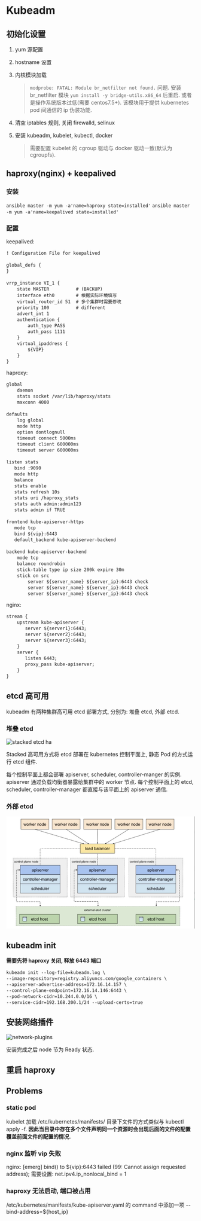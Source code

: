 # Kubeadm

## 初始化设置

1. yum 源配置

2. hostname 设置

3. 内核模块加载
   > `modprobe: FATAL: Module br_netfilter not found.` 问题.
   > 安装 br_netfilter 模块 `yum install -y bridge-utils.x86_64` 后重启.
   > 或者是操作系统版本过低(需要 centos7.5+).
   > 该模块用于提供 kubernetes pod 间通信的 ip 伪装功能.

4. 清空 iptables 规则, 关闭 firewalld, selinux

5. 安装 kubeadm, kubelet, kubectl, docker
   > 需要配置 kubelet 的 cgroup 驱动与 docker 驱动一致(默认为 cgroupfs).

## haproxy(nginx) + keepalived

### 安装

`ansible master -m yum -a'name=haproxy state=installed'`
`ansible master -m yum -a'name=keepalived state=installed'`

### 配置

keepalived:

```shell
! Configuration File for keepalived

global_defs {
}

vrrp_instance VI_1 {
    state MASTER          # (BACKUP)
    interface eth0        # 根据实际环境填写
    virtual_router_id 51  # 多个集群时需要修改
    priority 100          # different
    advert_int 1
    authentication {
        auth_type PASS
        auth_pass 1111
    }
    virtual_ipaddress {
        ${VIP}
    }
}
```

haproxy:

```shell
global
    daemon
    stats socket /var/lib/haproxy/stats
    maxconn 4000

defaults
    log global
    mode http
    option dontlognull
    timeout connect 5000ms
    timeout client 600000ms
    timeout server 600000ms

listen stats
   bind :9090
   mode http
   balance
   stats enable
   stats refresh 10s
   stats uri /haproxy_stats
   stats auth admin:admin123
   stats admin if TRUE

frontend kube-apiserver-https
   mode tcp
   bind ${vip}:6443
   default_backend kube-apiserver-backend

backend kube-apiserver-backend
    mode tcp
    balance roundrobin
    stick-table type ip size 200k expire 30m
    stick on src
        server ${server_name} ${server_ip}:6443 check
        server ${server_name} ${server_ip}:6443 check
        server ${server_name} ${server_ip}:6443 check
```

nginx:

```nginx
stream {
    upstream kube-apiserver {
       server ${server1}:6443;
       server ${server2}:6443;
       server ${server3}:6443;
    }
    server {
       listen 6443;
       proxy_pass kube-apiserver;
    }
}
```

## etcd 高可用

kubeadm 有两种集群高可用 etcd 部署方式, 分别为: 堆叠 etcd, 外部 etcd.

### 堆叠 etcd

![stacked etcd ha](./iamges/ha_stacked.png)

Stacked 高可用方式将 etcd 部署在 kubernetes 控制平面上, 静态 Pod 的方式运行 etcd 组件.

每个控制平面上都会部署 apiserver, scheduler, controller-manger 的实例. apiserver 通过负载均衡器暴露给集群中的 worker 节点.
每个控制平面上的 etcd, scheduler, controller-manager 都直接与该平面上的 apiserver 通信.


### 外部 etcd

![external etcd ha](./images/ha_external.png)

## kubeadm init

**需要先将 haproxy 关闭, 释放 6443 端口**

```shell
kubeadm init --log-file=kubeadm.log \
--image-repository=registry.aliyuncs.com/google_containers \
--apiserver-advertise-address=172.16.14.157 \
--control-plane-endpoint=172.16.14.146:6443 \
--pod-network-cidr=10.244.0.0/16 \
--service-cidr=192.168.200.1/24 --upload-certs=true
```

## 安装网络插件

![network-plugins](https://kubernetes.io/docs/concepts/cluster-administration/networking/)

安装完成之后 node 节为 Ready 状态.

## 重启 haproxy

## Problems

### static pod

kubelet 加载 /etc/kubernetes/manifests/ 目录下文件的方式类似与 kubectl apply -f.
**因此当目录中存在多个文件声明同一个资源时会出现后面的文件的配置覆盖前面文件的配置的情况.**

### nginx 监听 vip 失败

nginx: [emerg] bind() to ${vip}:6443 failed (99: Cannot assign requested address);
需要设置: net.ipv4.ip_nonlocal_bind = 1

### haproxy 无法启动, 端口被占用

/etc/kubernetes/manifests/kube-apiserver.yaml 的 command 中添加一项 --bind-address=${host_ip}
